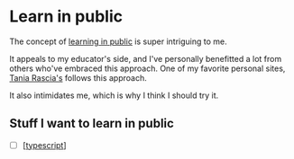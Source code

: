 # Learn in public 

The concept of [learning in
public](https://www.swyx.io/writing/learn-in-public/) is super intriguing to me.

It appeals to my educator's side, and I've personally benefitted a lot from others
who've embraced this approach. One of my favorite personal sites, [Tania
Rascia's](https://www.taniarascia.com/) follows this approach.

It also intimidates me, which is why I think I should try it.

## Stuff I want to learn in public

- [ ] [[typescript]]

[//begin]: # "Autogenerated link references for markdown compatibility"
[typescript]: typescript "Typescript"
[//end]: # "Autogenerated link references"
